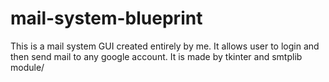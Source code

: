 # mail-system-blueprint
This is a mail system GUI created entirely by me. It allows user to login and then send mail to any google account. It is made by tkinter and smtplib module/
